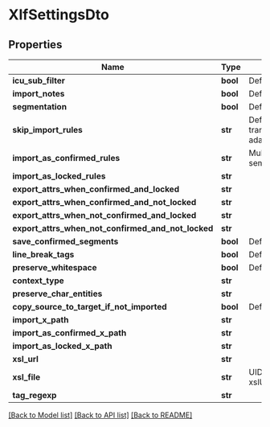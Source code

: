 # XlfSettingsDto

## Properties
Name | Type | Description | Notes
------------ | ------------- | ------------- | -------------
**icu_sub_filter** | **bool** | Default: false | [optional] 
**import_notes** | **bool** | Default: true | [optional] 
**segmentation** | **bool** | Default: true | [optional] 
**skip_import_rules** | **str** | Default: translate&#x3D;no; examples: translate&#x3D;no;approved&#x3D;no;state&#x3D;needs-adaptation | [optional] 
**import_as_confirmed_rules** | **str** | Multiple rules must be separated by semicolon | [optional] 
**import_as_locked_rules** | **str** |  | [optional] 
**export_attrs_when_confirmed_and_locked** | **str** |  | [optional] 
**export_attrs_when_confirmed_and_not_locked** | **str** |  | [optional] 
**export_attrs_when_not_confirmed_and_locked** | **str** |  | [optional] 
**export_attrs_when_not_confirmed_and_not_locked** | **str** |  | [optional] 
**save_confirmed_segments** | **bool** | Default: true | [optional] 
**line_break_tags** | **bool** | Default: false | [optional] 
**preserve_whitespace** | **bool** | Default: true | [optional] 
**context_type** | **str** |  | [optional] 
**preserve_char_entities** | **str** |  | [optional] 
**copy_source_to_target_if_not_imported** | **bool** | Default: true | [optional] 
**import_x_path** | **str** |  | [optional] 
**import_as_confirmed_x_path** | **str** |  | [optional] 
**import_as_locked_x_path** | **str** |  | [optional] 
**xsl_url** | **str** |  | [optional] 
**xsl_file** | **str** | UID of uploaded XSL file, overrides xslUrl | [optional] 
**tag_regexp** | **str** |  | [optional] 

[[Back to Model list]](../README.md#documentation-for-models) [[Back to API list]](../README.md#documentation-for-api-endpoints) [[Back to README]](../README.md)

